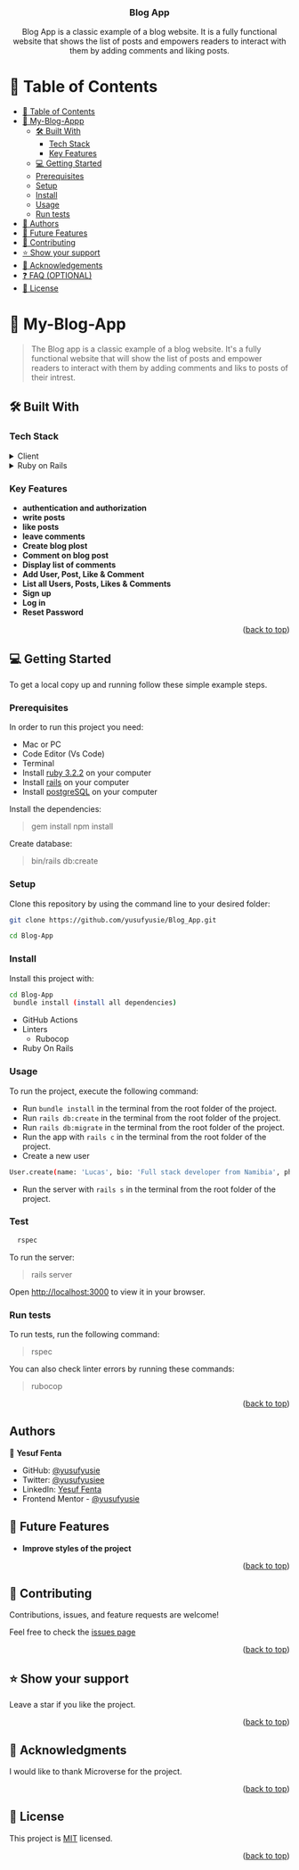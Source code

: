 <a name="readme-top"></a>

<h3 align="center"><b>Blog App</b></h3>

<p align="center">Blog App is a classic example of a blog website. It is a fully functional website that shows the list of posts and empowers readers to interact with them by adding comments and liking posts.</p>


# 📗 Table of Contents

- [📗 Table of Contents](#-table-of-contents)
- [📖 My-Blog-Appp ](#-My-Blog-App-)
  - [🛠 Built With](#built-with)
    - [Tech Stack ](#tech-stack-)
    - [Key Features ](#key-features-)
  - [💻 Getting Started ](#-getting-started-)
  - [Prerequisites](#prerequisites)
  - [Setup](#setup)
  - [Install](#install)
  - [Usage](#usage)
  - [Run tests](#run-tests)
- [👥 Authors](#authors)
- [🔭 Future Features](#future-features)
- [🤝 Contributing](#contributing)
- [⭐️ Show your support](#support)
- [🙏 Acknowledgements](#acknowledgements)
- [❓ FAQ (OPTIONAL)](#faq)
- [📝 License](#license)


# 📖 My-Blog-App <a name="about-project"></a>

> The Blog app is a classic example of a blog website. It's a fully functional website that will show the list of posts and empower readers to interact with them by adding comments and liks to posts of their intrest.


## 🛠 Built With <a name="built-with"></a>

### Tech Stack <a name="tech-stack"></a>

<details>
  <summary>Client</summary>
  <ul>
    <li><a href="https://developer.mozilla.org/ru/docs/Web/HTML">HTML</a></li>
    <li><a href="https://developer.mozilla.org/ru/docs/Web/CSS">CSS</a></li>
    <li><a href="https://react.dev/">React.js</a></li>
  </ul>
</details>

<details>
  <summary>Ruby on Rails</summary>
  <ul>
    <li><a href="https://ruby-doc.org/core-3.2.2/">Ruby</a></li>
  </ul>
    <ul>
    <li><a href="https://rubyonrails.org/core- 7.1.2/">Rails</a></li>
  </ul>
</details>

### Key Features <a name="key-features">

- **authentication and authorization**
- **write posts**
- **like posts**
- **leave comments**
- **Create blog plost**
- **Comment on blog post**
- **Display list of comments**
- **Add User, Post, Like & Comment**
- **List all Users, Posts, Likes & Comments**
- **Sign up**
- **Log in**
- **Reset Password**

<p align="right">(<a href="#readme-top">back to top</a>)</p>

## 💻 Getting Started <a name="getting-started"></a>

To get a local copy up and running follow these simple example steps.

### Prerequisites

In order to run this project you need:

- Mac or PC
- Code Editor (Vs Code)
- Terminal
- Install [ruby 3.2.2](https://www.ruby-lang.org/en/documentation/installation/) on your computer
- Install [rails](https://www.tutorialspoint.com/ruby-on-rails/rails-installation.htm#) on your computer
- Install [postgreSQL](https://www.postgresql.org/download/) on your computer

Install the dependencies:
> gem install
> npm install

Create database:
> bin/rails db:create

### Setup

Clone this repository by using the command line to your desired folder:  

```sh
git clone https://github.com/yusufyusie/Blog_App.git

cd Blog-App
```

### Install

Install this project with:

```sh
cd Blog-App
 bundle install (install all dependencies)
```
- GitHub Actions
- Linters
  - Rubocop
- Ruby On Rails

### Usage

To run the project, execute the following command:

- Run `bundle install` in the terminal from the root folder of the project.
- Run `rails db:create` in the terminal from the root folder of the project.
- Run `rails db:migrate` in the terminal from the root folder of the project.
- Run the app with `rails c` in the terminal from the root folder of the project.
- Create a new user
```sh
User.create(name: 'Lucas', bio: 'Full stack developer from Namibia', photo: 'https://ca.slack-edge.com/T47CT8XPG-U03PBVD9PAS-26c072588661-512', posts_counter: 0)
```
- Run the server with `rails s` in the terminal from the root folder of the project.


### Test

```sh
  rspec
```

To run the server:
> rails server

Open [http://localhost:3000](http://localhost:3000) to view it in your browser.

### Run tests

To run tests, run the following command:
> rspec

You can also check linter errors by running these commands:
> rubocop

<p align="right">(<a href="#readme-top">back to top</a>)</p>

## Authors <a name="authors"></a>

👤 **Yesuf Fenta**

- GitHub: [@yusufyusie](https://github.com/yusufyusie)
- Twitter: [@yusufyusiee](https://twitter.com/@yusufyusiee)
- LinkedIn: [Yesuf Fenta](https://www.linkedin.com/in/yusufyusie/)
- Frontend Mentor - [@yusufyusie](https://www.frontendmentor.io/profile/yusufyusie)


## 🔭 Future Features <a name="future-features"></a>

- **Improve styles of the project**

<p align="right">(<a href="#readme-top">back to top</a>)</p>


## 🤝 Contributing <a name="contributing"></a>

Contributions, issues, and feature requests are welcome!

Feel free to check the [issues page](https://github.com/yusufyusie/Blog_App/issues)


<p align="right">(<a href="#readme-top">back to top</a>)</p>


## ⭐️ Show your support <a name="support"></a>

Leave a star if you like the project.

<p align="right">(<a href="#readme-top">back to top</a>)</p>

## 🙏 Acknowledgments <a name="acknowledgements"></a>

I would like to thank Microverse for the project.

<p align="right">(<a href="#readme-top">back to top</a>)</p>

## 📝 License <a name="license"></a>

This project is [MIT](./LICENSE) licensed.

<p align="right">(<a href="#readme-top">back to top</a>)</p>
